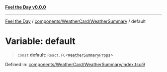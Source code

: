 [**Feel the Day v0.0.0**](../../../../README.md)

***

[Feel the Day](../../../../README.md) / [components/WeatherCard/WeatherSummary](../README.md) / default

# Variable: default

> `const` **default**: `React.FC`\<[`WeatherSummaryProps`](../interfaces/WeatherSummaryProps.md)\>

Defined in: [components/WeatherCard/WeatherSummary/index.tsx:9](https://github.com/HyeinKang/feel-the-day/blob/8289c79f2741a9407fd7ce6a81056ae02e4eeed7/src/components/WeatherCard/WeatherSummary/index.tsx#L9)
